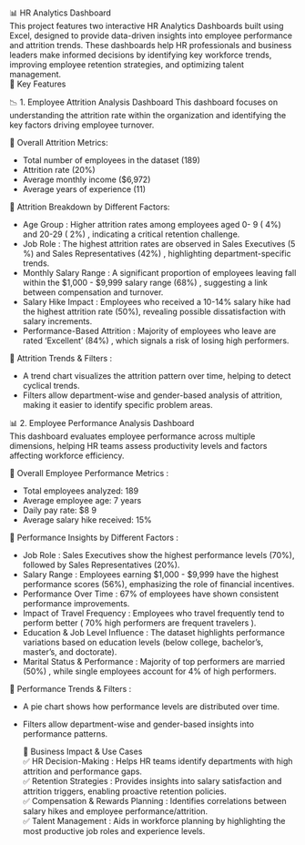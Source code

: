 📊 HR Analytics Dashboard  
This project features two interactive HR Analytics Dashboards built using Excel, designed to provide data-driven insights into employee performance and attrition trends. These dashboards help HR professionals and business leaders make informed decisions by identifying key workforce trends, improving employee retention strategies, and optimizing talent management.  
🚀 Key Features

 📉 1. Employee Attrition Analysis Dashboard
This dashboard focuses on understanding the attrition rate within the organization and identifying the key factors driving employee turnover.  

🔹 Overall Attrition Metrics:  
- Total number of employees in the dataset (189)  
- Attrition rate (20%)  
- Average monthly income ($6,972)  
- Average years of experience (11)  

🔹 Attrition Breakdown by Different Factors:  
-   Age Group  : Higher attrition rates among employees aged    0- 9 ( 4%)   and   20-29 ( 2%)  , indicating a critical retention challenge.  
-   Job Role  : The highest attrition rates are observed in   Sales Executives (5 %)   and   Sales Representatives (42%)  , highlighting department-specific trends.  
-   Monthly Salary Range  : A significant proportion of employees leaving fall within the   $1,000 - $9,999 salary range (68%)  , suggesting a link between compensation and turnover.  
-   Salary Hike Impact  : Employees who received a   10-14% salary hike   had the highest attrition rate (50%), revealing possible dissatisfaction with salary increments.  
-   Performance-Based Attrition  : Majority of employees who leave are rated   ‘Excellent’ (84%)  , which signals a risk of losing high performers.  

🔹   Attrition Trends & Filters  :  
- A   trend chart   visualizes the attrition pattern over time, helping to detect cyclical trends.  
- Filters allow   department-wise and gender-based   analysis of attrition, making it easier to identify specific problem areas.  

 📊 2. Employee Performance Analysis Dashboard    
This dashboard evaluates employee performance across multiple dimensions, helping HR teams assess productivity levels and factors affecting workforce efficiency.  

🔹   Overall Employee Performance Metrics  :  
- Total employees analyzed:   189    
- Average employee age:    7 years    
- Daily pay rate:   $8 9    
- Average salary hike received:   15%    

🔹   Performance Insights by Different Factors  :  
-   Job Role  : Sales Executives show the highest performance levels (70%), followed by Sales Representatives (20%).  
-   Salary Range  : Employees earning   $1,000 - $9,999   have the highest performance scores (56%), emphasizing the role of financial incentives.  
-   Performance Over Time  :   67% of employees   have shown consistent performance improvements.  
-   Impact of Travel Frequency  : Employees who travel frequently tend to perform better (  70% high performers are frequent travelers  ).  
-   Education & Job Level Influence  : The dataset highlights performance variations based on education levels (below college, bachelor’s, master’s, and doctorate).  
-   Marital Status & Performance  : Majority of top performers are   married (50%)  , while   single employees account for  4%   of high performers.  

🔹   Performance Trends & Filters  :  
- A   pie chart   shows how performance levels are distributed over time.  
- Filters allow   department-wise and gender-based   insights into performance patterns.  

   🎯   Business Impact & Use Cases    
✅   HR Decision-Making  : Helps HR teams identify departments with high attrition and performance gaps.  
✅   Retention Strategies  : Provides insights into salary satisfaction and attrition triggers, enabling proactive retention policies.  
✅   Compensation & Rewards Planning  : Identifies correlations between salary hikes and employee performance/attrition.  
✅   Talent Management  : Aids in workforce planning by highlighting the most productive job roles and experience levels.  
